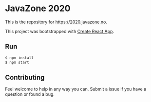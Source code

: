 # JavaZone 2020

This is the repository for https://2020.javazone.no.

This project was bootstrapped with [Create React App](https://github.com/facebook/create-react-app).

## Run
```sh
$ npm install
$ npm start
```

## Contributing
Feel welcome to help in any way you can. Submit a issue if you have a question or found a bug.
